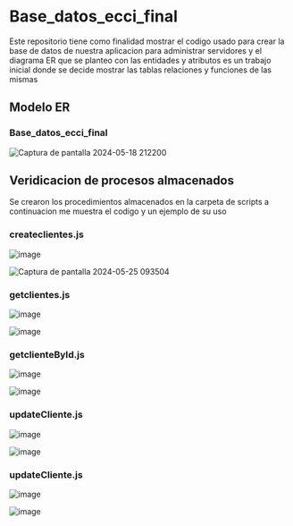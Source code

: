 # Base_datos_ecci_final
Este repositorio tiene como finalidad mostrar el codigo usado para crear la base de datos de nuestra aplicacion para administrar servidores y el diagrama ER que se planteo con las entidades y atributos es un trabajo inicial donde se decide mostrar las tablas relaciones y funciones de las mismas
 ## Modelo ER


### Base_datos_ecci_final
![Captura de pantalla 2024-05-18 212200](https://github.com/maycolroa/Base_datos_ecci_final/assets/85509333/46f3f4cd-3015-436e-b899-5549819d14da)


 ## Veridicacion de procesos almacenados 

Se crearon los procedimientos almacenados en la carpeta de scripts a continuacion me muestra el codigo y un ejemplo de su uso 

### createclientes.js

![image](https://github.com/maycolroa/Base_datos_ecci_final/assets/85509333/5cabcc7b-c178-455f-b3e4-dd0ffd14a920)

![Captura de pantalla 2024-05-25 093504](https://github.com/maycolroa/Base_datos_ecci_final/assets/85509333/c1965c54-5c04-4b5c-8fa2-31418273e3ef)

### getclientes.js

![image](https://github.com/maycolroa/Base_datos_ecci_final/assets/85509333/5b9daff7-b1c2-47ff-9c01-24745e0329e9)

![image](https://github.com/maycolroa/Base_datos_ecci_final/assets/85509333/483ebe0f-1004-40c6-a705-ff19fead4b16)

### getclienteById.js

![image](https://github.com/maycolroa/Base_datos_ecci_final/assets/85509333/67403127-613f-4b0b-9810-559a06b6a5fa)

![image](https://github.com/maycolroa/Base_datos_ecci_final/assets/85509333/8678b3cc-eafc-4adf-9b33-06a217309830)

### updateCliente.js

![image](https://github.com/maycolroa/Base_datos_ecci_final/assets/85509333/787b385d-a087-469d-bf77-5e91b010db86)

![image](https://github.com/maycolroa/Base_datos_ecci_final/assets/85509333/af8a3370-cece-4329-ad31-b59d8c8d0f81)

### updateCliente.js

![image](https://github.com/maycolroa/Base_datos_ecci_final/assets/85509333/3234fc35-d48d-4328-8346-b5caeb482878)

![image](https://github.com/maycolroa/Base_datos_ecci_final/assets/85509333/ea2aef45-6677-498b-87d0-d22d43d7f53b)